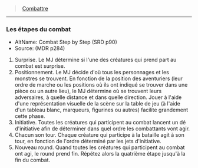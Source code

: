 ﻿---
!Generic
Id: combat_hd.md#les-étapes-du-combat
ParentLink: combat_hd.md#combattre
Name: Les étapes du combat
ParentName: Combattre
NameLevel: 3
AltName: Combat Step by Step (SRD p90)
Source: (MDR p284)
Attributes: {}
---
> [Combattre](hd_combat.md)

---

### Les étapes du combat

- AltName: Combat Step by Step (SRD p90)
- Source: (MDR p284)

1. Surprise. Le MJ détermine si l'une des créatures qui prend part au combat est surprise.
2. Positionnement. Le MJ décide d'où tous les personnages et les monstres se trouvent. En fonction de la position des aventuriers (leur ordre de marche ou les positions où ils ont indiqué se trouver dans une pièce ou un autre lieu), le MJ détermine où se trouvent leurs adversaires, à quelle distance et dans quelle direction. Jouer à l'aide d'une représentation visuelle de la scène sur la table de jeu (à l'aide d'un tableau blanc, marqueurs, figurines ou autres) facilite grandement cette phase.
3. Initiative. Toutes les créatures qui participent au combat lancent un dé d'initiative afin de déterminer dans quel ordre les combattants vont agir.
4. Chacun son tour. Chaque créature qui participe à la bataille agit à son tour, en fonction de l'ordre déterminé par les jets d'initiative.
5. Nouveau round. Quand toutes les créatures qui participent au combat ont agi, le round prend fin. Répétez alors la quatrième étape jusqu'à la fin du combat.


